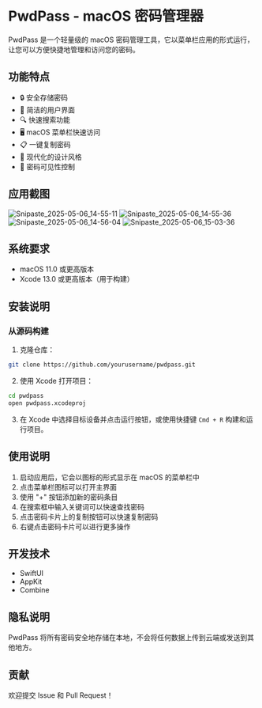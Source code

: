 
# PwdPass - macOS 密码管理器

PwdPass 是一个轻量级的 macOS 密码管理工具，它以菜单栏应用的形式运行，让您可以方便快捷地管理和访问您的密码。

## 功能特点

- 🔒 安全存储密码
- 📱 简洁的用户界面
- 🔍 快速搜索功能
- 🖥️ macOS 菜单栏快速访问
- 📋 一键复制密码
- 🎨 现代化的设计风格
- 🔐 密码可见性控制

## 应用截图

![Snipaste_2025-05-06_14-55-11](https://github.com/user-attachments/assets/8cfd5b13-c039-4c29-b4bb-c51dc53c16c6)
![Snipaste_2025-05-06_14-55-36](https://github.com/user-attachments/assets/d06e6cc2-d8cf-4df8-ba61-cecc4ae0efae)
![Snipaste_2025-05-06_14-56-04](https://github.com/user-attachments/assets/35a93f51-b78f-42a7-bfa2-e53e9f77d1f7)
![Snipaste_2025-05-06_15-03-36](https://github.com/user-attachments/assets/b2ebe81b-75da-41dc-ad5e-bc65207c4819)

## 系统要求

- macOS 11.0 或更高版本
- Xcode 13.0 或更高版本（用于构建）

## 安装说明

### 从源码构建

1. 克隆仓库：
```bash
git clone https://github.com/yourusername/pwdpass.git
```

2. 使用 Xcode 打开项目：
```bash
cd pwdpass
open pwdpass.xcodeproj
```

3. 在 Xcode 中选择目标设备并点击运行按钮，或使用快捷键 `Cmd + R` 构建和运行项目。

## 使用说明

1. 启动应用后，它会以图标的形式显示在 macOS 的菜单栏中
2. 点击菜单栏图标可以打开主界面
3. 使用 "+" 按钮添加新的密码条目
4. 在搜索框中输入关键词可以快速查找密码
5. 点击密码卡片上的复制按钮可以快速复制密码
6. 右键点击密码卡片可以进行更多操作

## 开发技术

- SwiftUI
- AppKit
- Combine

## 隐私说明

PwdPass 将所有密码安全地存储在本地，不会将任何数据上传到云端或发送到其他地方。

## 贡献

欢迎提交 Issue 和 Pull Request！
